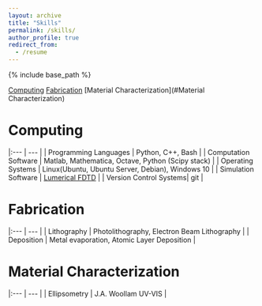 ```yaml
---
layout: archive
title: "Skills"
permalink: /skills/
author_profile: true
redirect_from:
  - /resume
---
```


{% include base_path %}

[Computing](#Computing)
[Fabrication](#Fabrication)
[Material Characterization](#Material Characterization)

Computing
======

|:--- | --- |
| Programming Languages | Python, C++, Bash |
| Computation Software | Matlab, Mathematica, Octave, Python (Scipy stack) |
| Operating Systems | Linux(Ubuntu, Ubuntu Server, Debian), Windows 10 |
| Simulation Software | <a href="https://www.lumerical.com/products/fdtd/" target="_blank">Lumerical FDTD</a> |
| Version Control Systems| git |

Fabrication
======

|:--- | --- |
| Lithography | Photolithography, Electron Beam Lithography |
| Deposition | Metal evaporation, Atomic Layer Deposition |

Material Characterization
======

|:--- | --- |
| Ellipsometry | J.A. Woollam UV-VIS |
